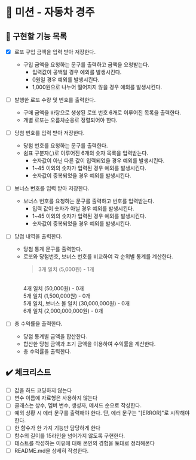 # 🚗 미션 - 자동차 경주

## 🧭 구현할 기능 목록

- [x] 로또 구입 금액을 입력 받아 저장한다.
    - 구입 금액을 요청하는 문구를 출력하고 금액을 요청받는다.
        - 입력값이 공백일 경우 예외를 발생시킨다. 
        - 0원일 경우 예외를 발생시킨다.
        - 1,000원으로 나누어 떨어지지 않을 경우 예외를 발생시킨다.

- [ ] 발행한 로또 수량 및 번호를 출력한다.
    - 구매 금액을 바탕으로 생성된 로또 번호 6개로 이루어진 목록을 출력한다.
    - 개별 로또는 오름차순응로 정렬되어야 한다.

- [ ] 당첨 번호를 입력 받아 저장한다.
    - 당첨 번호를 요청하는 문구를 출력한다.
    - 쉼표 구분자(,)로 이루어진 6개의 숫자 목록을 입력받는다.
        - 숫자값이 아닌 다른 값이 입력되었을 경우 예외를 발생시킨다.
        - 1~45 이외의 숫자가 입력된 경우 예외를 발생시킨다.
        - 숫자값이 중복되었을 경우 예외를 발생시킨다.

- [ ] 보너스 번호를 입력 받아 저장한다.
    - 보너스 번호를 요청하는 문구를 출력하고 번호를 입력받는다.
        - 입력 값이 숫자가 아닐 경우 예외를 발생시킨다.
        - 1~45 이외의 숫자가 입력된 경우 예외를 발생시킨다.
        - 숫자값이 중복되었을 경우 예외를 발생시킨다.

- [ ] 당첨 내역을 출력한다.
    - 당첨 통계 문구를 출력한다.
    - 로또와 당첨번호, 보너스 번호를 비교하여 각 순위별 통계를 계산한다.
      > 3개 일치 (5,000원) - 1개
      <br/>
      4개 일치 (50,000원) - 0개
      <br/>
      5개 일치 (1,500,000원) - 0개
      <br/>
      5개 일치, 보너스 볼 일치 (30,000,000원) - 0개
      <br/>
      6개 일치 (2,000,000,000원) - 0개

- [ ] 총 수익률을 출력한다.
    - 당첨 통계별 금액을 합산한다.
    - 합산한 당첨 금액과 초기 금액을 이용하여 수익률을 계산한다.
    - 총 수익률을 출력한다.

## ✔️ 체크리스트

- [ ] 값을 하드 코딩하지 않는다
- [ ] 변수 이름에 자료형은 사용하지 않는다
- [ ] 클래스는 상수, 멤버 변수, 생성자, 메서드 순으로 작성한다.
- [ ] 예외 상황 시 에러 문구를 출력해야 한다. 단, 에러 문구는 "[ERROR]"로 시작해야 한다.
- [ ] 한 함수가 한 가지 기능만 담당하게 한다
- [ ] 함수의 길이를 15라인을 넘어가지 않도록 구현한다.
- [ ] 테스트를 작성하는 이유에 대해 본인의 경험을 토대로 정리해본다
- [ ] README.md을 상세히 작성한다.
